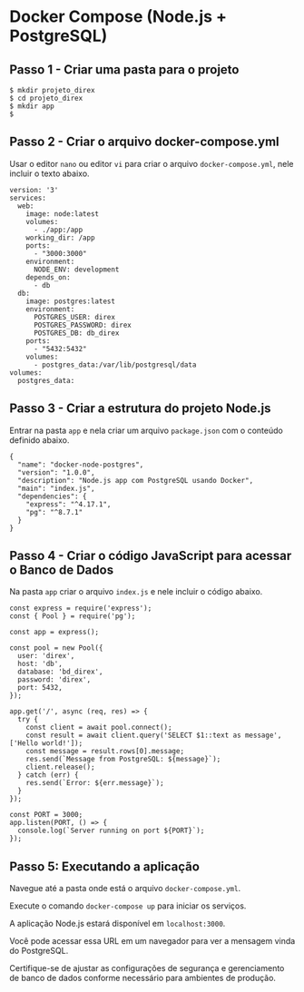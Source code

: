 # Docker Compose (Node.js + PostgreSQL) #

## Passo 1 - Criar uma pasta para o projeto ##
>
```
$ mkdir projeto_direx
$ cd projeto_direx
$ mkdir app
$
```
>

## Passo 2 - Criar o arquivo docker-compose.yml ##
>
Usar o editor `nano` ou editor `vi` para criar o arquivo `docker-compose.yml`,
nele incluir o texto abaixo.
>
>
```
version: '3'
services:
  web:
    image: node:latest
    volumes:
      - ./app:/app
    working_dir: /app
    ports:
      - "3000:3000"
    environment:
      NODE_ENV: development
    depends_on:
      - db
  db:
    image: postgres:latest
    environment:
      POSTGRES_USER: direx
      POSTGRES_PASSWORD: direx
      POSTGRES_DB: db_direx
    ports:
      - "5432:5432"
    volumes:
      - postgres_data:/var/lib/postgresql/data
volumes:
  postgres_data:

```

## Passo 3 - Criar a estrutura do projeto Node.js ##
>
Entrar na pasta `app` e nela criar um arquivo `package.json` com o 
conteúdo definido abaixo.
>
>
```
{
  "name": "docker-node-postgres",
  "version": "1.0.0",
  "description": "Node.js app com PostgreSQL usando Docker",
  "main": "index.js",
  "dependencies": {
    "express": "^4.17.1",
    "pg": "^8.7.1"
  }
}
```
## Passo 4 - Criar o código JavaScript para acessar o Banco de Dados ##

>
Na pasta `app` criar o arquivo `index.js` e nele incluir o código 
abaixo.
>
>
```
const express = require('express');
const { Pool } = require('pg');

const app = express();

const pool = new Pool({
  user: 'direx',
  host: 'db',
  database: 'bd_direx',
  password: 'direx',
  port: 5432,
});

app.get('/', async (req, res) => {
  try {
    const client = await pool.connect();
    const result = await client.query('SELECT $1::text as message', ['Hello world!']);
    const message = result.rows[0].message;
    res.send(`Message from PostgreSQL: ${message}`);
    client.release();
  } catch (err) {
    res.send(`Error: ${err.message}`);
  }
});

const PORT = 3000;
app.listen(PORT, () => {
  console.log(`Server running on port ${PORT}`);
});
```
>

## Passo 5: Executando a aplicação ##
>
Navegue até a pasta onde está o arquivo `docker-compose.yml`.
>
>
Execute o comando `docker-compose up` para iniciar os serviços.
>
>
A aplicação Node.js estará disponível em `localhost:3000`. 
> 
> 
Você pode acessar essa URL em um navegador para ver a mensagem 
vinda do PostgreSQL.
>
>
Certifique-se de ajustar as configurações de segurança e 
gerenciamento de banco de dados conforme necessário para 
ambientes de produção. 
>




